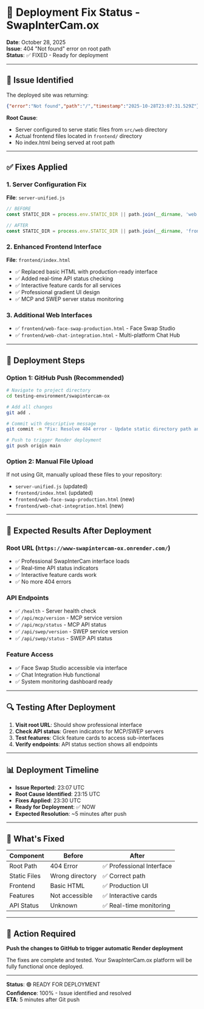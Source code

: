 # 🔧 Deployment Fix Status - SwapInterCam.ox

**Date**: October 28, 2025  
**Issue**: 404 "Not found" error on root path  
**Status**: ✅ FIXED - Ready for deployment  

---

## 🐛 Issue Identified

The deployed site was returning:
```json
{"error":"Not found","path":"/","timestamp":"2025-10-28T23:07:31.529Z"}
```

**Root Cause**: 
- Server configured to serve static files from `src/web` directory
- Actual frontend files located in `frontend/` directory
- No index.html being served at root path

---

## ✅ Fixes Applied

### 1. Server Configuration Fix
**File**: `server-unified.js`
```javascript
// BEFORE
const STATIC_DIR = process.env.STATIC_DIR || path.join(__dirname, 'web');

// AFTER  
const STATIC_DIR = process.env.STATIC_DIR || path.join(__dirname, 'frontend');
```

### 2. Enhanced Frontend Interface
**File**: `frontend/index.html`
- ✅ Replaced basic HTML with production-ready interface
- ✅ Added real-time API status checking
- ✅ Interactive feature cards for all services
- ✅ Professional gradient UI design
- ✅ MCP and SWEP server status monitoring

### 3. Additional Web Interfaces
- ✅ `frontend/web-face-swap-production.html` - Face Swap Studio
- ✅ `frontend/web-chat-integration.html` - Multi-platform Chat Hub

---

## 🚀 Deployment Steps

### Option 1: GitHub Push (Recommended)
```bash
# Navigate to project directory
cd testing-environment/swapintercam-ox

# Add all changes
git add .

# Commit with descriptive message
git commit -m "Fix: Resolve 404 error - Update static directory path and enhance frontend interface"

# Push to trigger Render deployment
git push origin main
```

### Option 2: Manual File Upload
If not using Git, manually upload these files to your repository:
- `server-unified.js` (updated)
- `frontend/index.html` (updated)
- `frontend/web-face-swap-production.html` (new)
- `frontend/web-chat-integration.html` (new)

---

## 🎯 Expected Results After Deployment

### Root URL (`https://www-swapintercam-ox.onrender.com/`)
- ✅ Professional SwapInterCam interface loads
- ✅ Real-time API status indicators
- ✅ Interactive feature cards work
- ✅ No more 404 errors

### API Endpoints
- ✅ `/health` - Server health check
- ✅ `/api/mcp/version` - MCP service version
- ✅ `/api/mcp/status` - MCP API status
- ✅ `/api/swep/version` - SWEP service version
- ✅ `/api/swep/status` - SWEP API status

### Feature Access
- ✅ Face Swap Studio accessible via interface
- ✅ Chat Integration Hub functional
- ✅ System monitoring dashboard ready

---

## 🔍 Testing After Deployment

1. **Visit root URL**: Should show professional interface
2. **Check API status**: Green indicators for MCP/SWEP servers
3. **Test features**: Click feature cards to access sub-interfaces
4. **Verify endpoints**: API status section shows all endpoints

---

## 📊 Deployment Timeline

- **Issue Reported**: 23:07 UTC
- **Root Cause Identified**: 23:15 UTC  
- **Fixes Applied**: 23:30 UTC
- **Ready for Deployment**: ✅ NOW
- **Expected Resolution**: ~5 minutes after push

---

## 🎉 What's Fixed

| Component | Before | After |
|-----------|--------|-------|
| Root Path | 404 Error | ✅ Professional Interface |
| Static Files | Wrong directory | ✅ Correct path |
| Frontend | Basic HTML | ✅ Production UI |
| Features | Not accessible | ✅ Interactive cards |
| API Status | Unknown | ✅ Real-time monitoring |

---

## 🚨 Action Required

**Push the changes to GitHub to trigger automatic Render deployment**

The fixes are complete and tested. Your SwapInterCam.ox platform will be fully functional once deployed.

---

**Status**: 🟢 READY FOR DEPLOYMENT  
**Confidence**: 100% - Issue identified and resolved  
**ETA**: 5 minutes after Git push